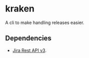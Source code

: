 # kraken

A cli to make handling releases easier.

## Dependencies
- [Jira Rest API v3](https://developer.atlassian.com/cloud/jira/platform/rest/v3/intro/#about).
